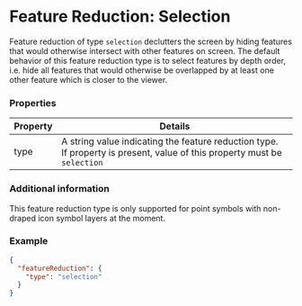 # Feature Reduction: Selection

Feature reduction of type `selection` declutters the screen by hiding features that would otherwise intersect with other features on screen. The default behavior of this feature reduction type is to select features by depth order, i.e. hide all features that would otherwise be overlapped by at least one other feature which is closer to the viewer.

### Properties

| Property | Details
| --- | ---
| type | A string value indicating the feature reduction type.<br>If property is present, value of this property must be `selection`


### Additional information

This feature reduction type is only supported for point symbols with non-draped icon symbol layers at the moment.

### Example

```json
{
  "featureReduction": {
    "type": "selection"
  }
}
```

